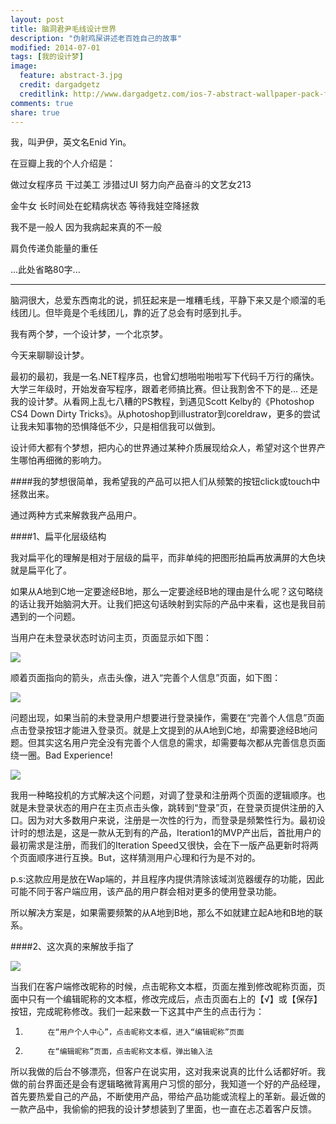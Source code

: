 ```yaml
---
layout: post
title: 脑洞君尹毛线设计世界
description: "伪射鸡屎讲述老百姓自己的故事"
modified: 2014-07-01
tags: [我的设计梦]
image:
  feature: abstract-3.jpg
  credit: dargadgetz
  creditlink: http://www.dargadgetz.com/ios-7-abstract-wallpaper-pack-for-iphone-5-and-ipod-touch-retina/
comments: true
share: true
---
```


我，叫尹伊，英文名Enid Yin。

在豆瓣上我的个人介绍是：

做过女程序员 干过美工 涉猎过UI 努力向产品奋斗的文艺女213

金牛女 长时间处在蛇精病状态 等待我娃空降拯救

我不是一般人 因为我病起来真的不一般

肩负传递负能量的重任

...此处省略80字...

***

脑洞很大，总爱东西南北的说，抓狂起来是一堆糟毛线，平静下来又是个顺溜的毛线团儿。但毕竟是个毛线团儿，靠的近了总会有时感到扎手。

我有两个梦，一个设计梦，一个北京梦。

今天来聊聊设计梦。

最初的最初，我是一名.NET程序员，也曾幻想啪啦啪啦写下代码千万行的痛快。大学三年级时，开始发奋写程序，跟着老师搞比赛。但让我割舍不下的是... 还是我的设计梦。从看网上乱七八糟的PS教程，到遇见Scott Kelby的《Photoshop CS4 Down Dirty Tricks》。从photoshop到illustrator到coreldraw，更多的尝试让我未知事物的恐惧降低不少，只是相信我可以做到。

设计师大都有个梦想，把内心的世界通过某种介质展现给众人，希望对这个世界产生哪怕再细微的影响力。

####我的梦想很简单，我希望我的产品可以把人们从频繁的按钮click或touch中拯救出来。

通过两种方式来解救我产品用户。

####1、扁平化层级结构

我对扁平化的理解是相对于层级的扁平，而非单纯的把图形拍扁再放满屏的大色块就是扁平化了。

如果从A地到C地一定要途经B地，那么一定要途经B地的理由是什么呢？这句略绕的话让我开始脑洞大开。让我们把这句话映射到实际的产品中来看，这也是我目前遇到的一个问题。

当用户在未登录状态时访问主页，页面显示如下图：

<img src="/images/blog/2014-07-01-My-Design-World/homepage.gif"/>

顺着页面指向的箭头，点击头像，进入“完善个人信息”页面，如下图：

<img src="/images/blog/2014-07-01-My-Design-World/Improving-the-personal-information.png"/>

问题出现，如果当前的未登录用户想要进行登录操作，需要在“完善个人信息”页面点击登录按钮才能进入登录页。就是上文提到的从A地到C地，却需要途经B地问题。但其实这名用户完全没有完善个人信息的需求，却需要每次都从完善信息页面绕一圈。Bad Experience!

<img src="/images/blog/2014-07-01-My-Design-World/login.png"/>

我用一种略投机的方式解决这个问题，对调了登录和注册两个页面的逻辑顺序。也就是未登录状态的用户在主页点击头像，跳转到“登录”页，在登录页提供注册的入口。因为对大多数用户来说，注册是一次性的行为，而登录是频繁性行为。最初设计时的想法是，这是一款从无到有的产品，Iteration1的MVP产出后，首批用户的最初需求是注册，而我们的Iteration Speed又很快，会在下一版产品更新时将两个页面顺序进行互换。But，这样猜测用户心理和行为是不对的。

p.s:这款应用是放在Wap端的，并且程序内提供清除该域浏览器缓存的功能，因此可能不同于客户端应用，该产品的用户群会相对更多的使用登录功能。

所以解决方案是，如果需要频繁的从A地到B地，那么不如就建立起A地和B地的联系。

####2、这次真的来解放手指了

<img src="/images/blog/2014-07-01-My-Design-World/personnel-center.png"/>

当我们在客户端修改昵称的时候，点击昵称文本框，页面左推到修改昵称页面，页面中只有一个编辑昵称的文本框，修改完成后，点击页面右上的【√】或【保存】按钮，完成昵称修改。我们一起来数一下这其中产生的点击行为：

1.          在“用户个人中心”，点击昵称文本框，进入“编辑昵称”页面
2.          在“编辑昵称”页面，点击昵称文本框，弹出输入法


所以我做的后台不够漂亮，但客户在说实用，这对我来说真的比什么话都好听。我做的前台界面还是会有逻辑略微背离用户习惯的部分，我知道一个好的产品经理，首先要热爱自己的产品，不断使用产品，带给产品功能或流程上的革新。最近做的一款产品中，我偷偷的把我的设计梦想装到了里面，也一直在忐忑着客户反馈。



